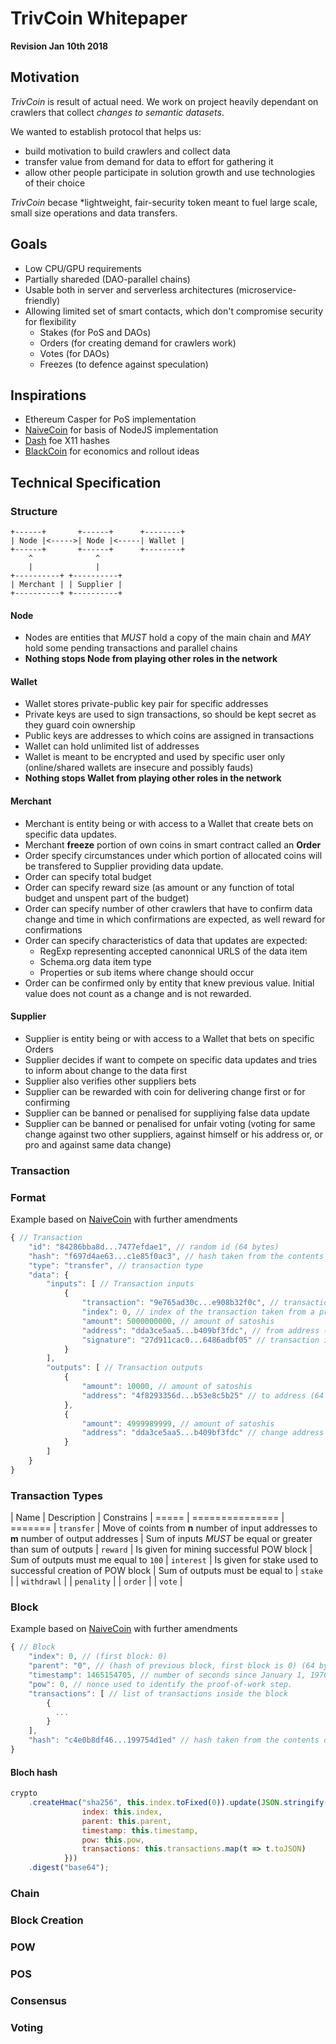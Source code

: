 # TrivCoin Whitepaper

**Revision Jan 10th 2018**

## Motivation

*TrivCoin* is result of actual need. We work on project heavily dependant on crawlers that collect *changes to semantic datasets*.

We wanted to establish protocol that helps us:

 * build motivation to build crawlers and collect data
 * transfer value from demand for data to effort for gathering it
 * allow other people participate in solution growth and use technologies of their choice

*TrivCoin* becase *lightweight, fair-security token meant to fuel large scale, small size operations and data transfers.

## Goals

 * Low CPU/GPU requirements
 * Partially shareded (DAO-parallel chains)
 * Usable both in server and serverless architectures (microservice-friendly)
 * Allowing limited set of smart contacts, which don't compromise security for flexibility
   * Stakes (for PoS and DAOs)
   * Orders (for creating demand for crawlers work)
   * Votes (for DAOs)
   * Freezes (to defence against speculation)

## Inspirations

 * Ethereum Casper for PoS implementation
 * [NaiveCoin](https://github.com/conradoqg/naivecoin) for basis of NodeJS implementation
 * [Dash](https://dashpay.atlassian.net/wiki/spaces/DOC/pages/1146918/X11) foe X11 hashes
 * [BlackCoin](https://bitcointalk.org/index.php?topic=469640.0) for economics and rollout ideas

## Technical Specification

### Structure

```
+------+       +------+      +--------+
| Node |<----->| Node |<-----| Wallet |
+------+       +------+      +--------+
    ^              ^
    |              |
+----------+ +----------+
| Merchant | | Supplier |
+----------+ +----------+

```

#### Node

 * Nodes are entities that *MUST* hold a copy of the main chain and *MAY* hold some pending transactions and parallel chains
 * **Nothing stops Node from playing other roles in the network**

#### Wallet

 * Wallet stores private-public key pair for specific addresses
 * Private keys are used to sign transactions, so should be kept secret as they guard coin ownership
 * Public keys are addresses to which coins are assigned in transactions
 * Wallet can hold unlimited list of addresses
 * Wallet is meant to be encrypted and used by specific user only (online/shared wallets are insecure and possibly fauds)
 * **Nothing stops Wallet from playing other roles in the network**

#### Merchant

 * Merchant is entity being or with access to a Wallet that create bets on specific data updates.
 * Merchant **freeze** portion of own coins in smart contract called an **Order**
 * Order specify circumstances under which portion of allocated coins will be transfered to Supplier providing data update.
 * Order can specify total budget
 * Order can specify reward size (as amount or any function of total budget and unspent part of the budget)
 * Order can specify number of other crawlers that have to confirm data change and time in which confirmations are expected, as well reward for confirmations
 * Order can specify characteristics of data that updates are expected: 
   * RegExp representing accepted canonnical URLS of the data item
   * Schema.org data item type
   * Properties or sub items where change should occur
 * Order can be confirmed only by entity that knew previous value. Initial value does not count as a change and is not rewarded.

#### Supplier

 * Supplier is entity being or with access to a Wallet that bets on specific Orders
 * Supplier decides if want to compete on specific data updates and tries to inform about change to the data first
 * Supplier also verifies other suppliers bets
 * Supplier can be rewarded with coin for delivering change first or for confirming
 * Supplier can be banned or penalised for suppliying false data update
 * Supplier can be banned or penalised for unfair voting (voting for same change against two other suppliers, against himself or his address or, or pro and against same data change)

### Transaction

### Format

Example based on [NaiveCoin](https://github.com/conradoqg/naivecoin#transaction-structure) with further amendments

```javascript
{ // Transaction
    "id": "84286bba8d...7477efdae1", // random id (64 bytes)
    "hash": "f697d4ae63...c1e85f0ac3", // hash taken from the contents of the transaction: sha256-hex (id + JSON.stringify(data)) (64 bytes)
    "type": "transfer", // transaction type
    "data": {
        "inputs": [ // Transaction inputs
            {
                "transaction": "9e765ad30c...e908b32f0c", // transaction hash taken from a previous unspent transaction output (64 bytes)
                "index": 0, // index of the transaction taken from a previous unspent transaction output
                "amount": 5000000000, // amount of satoshis
                "address": "dda3ce5aa5...b409bf3fdc", // from address (64 bytes)
                "signature": "27d911cac0...6486adbf05" // transaction input hash: sha256 (transaction + address + int(index) + int(amount)) signed with owner address's secret key (128 bytes)
            }
        ],
        "outputs": [ // Transaction outputs
            {
                "amount": 10000, // amount of satoshis
                "address": "4f8293356d...b53e8c5b25" // to address (64 bytes)
            },
            {
                "amount": 4999989999, // amount of satoshis
                "address": "dda3ce5aa5...b409bf3fdc" // change address (64 bytes)
            }
        ]
    }
}
```

### Transaction Types

| Name  | Description | Constrains
| ===== | =============== | =======
| `transfer` | Move of coints from **n** number of input addresses to **m** number of output addresses | Sum of inputs *MUST* be equal or greater than sum of outputs
| `reward` | Is given for mining successful POW block | Sum of outputs must me equal to `100`
| `interest` | Is given for stake used to successful creation of POW block | Sum of outputs must be equal to 
| `stake` |
| `withdrawl` |
| `penality` |
| `order` |
| `vote` |



### Block

Example based on [NaiveCoin](https://github.com/conradoqg/naivecoin#block-structure) with further amendments

```javascript
{ // Block
    "index": 0, // (first block: 0)
    "parent": "0", // (hash of previous block, first block is 0) (64 bytes)
    "timestamp": 1465154705, // number of seconds since January 1, 1970
    "pow": 0, // nonce used to identify the proof-of-work step.  
    "transactions": [ // list of transactions inside the block
        { 
          ...
        }
    ],
    "hash": "c4e0b8df46...199754d1ed" // hash taken from the contents of the block(64 bytes)
}
```

#### Bloch hash

```javascript
crypto
    .createHmac("sha256", this.index.toFixed(0)).update(JSON.stringify({
                index: this.index,
                parent: this.parent,
                timestamp: this.timestamp,
                pow: this.pow,
                transactions: this.transactions.map(t => t.toJSON)
            }))
    .digest("base64");
```

### Chain

### Block Creation

### POW

### POS

### Consensus

### Voting


